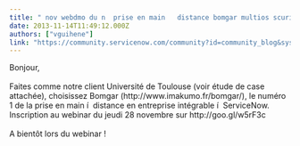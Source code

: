 ```yaml
---
title: " nov webdmo du n  prise en main   distance bomgar multios scuris intgrable   servicenow httpgooglwrFc"
date: 2013-11-14T11:49:12.000Z
authors: ["vguihene"]
link: "https://community.servicenow.com/community?id=community_blog&sys_id=1bedeee9dbd0dbc01dcaf3231f9619b0"
---
```

<p>Bonjour,<br /><br />Faites comme notre client Université de Toulouse (voir étude de case attachée), choisissez Bomgar (http://www.imakumo.fr/bomgar/), le numéro 1 de la prise en main í  distance en entreprise intégrable í  ServiceNow. Inscription au webinar du jeudi 28 novembre sur http://goo.gl/w5rF3c<br /><br />A bientôt lors du webinar !</p>